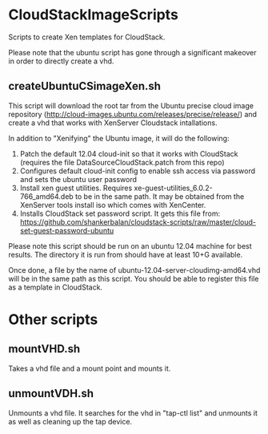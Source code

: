 CloudStackImageScripts
======================

Scripts to create Xen templates for CloudStack.

Please note that the ubuntu script has gone through a significant makeover in order to directly create a vhd.

createUbuntuCSimageXen.sh
-------------------------
This script will download the root tar from the Ubuntu precise cloud image repository (http://cloud-images.ubuntu.com/releases/precise/release/) and create a vhd that works with XenServer Cloudstack intallations.  

In addition to "Xenifying" the Ubuntu image, it will do the following:

1. Patch the default 12.04 cloud-init so that it works with CloudStack (requires the file DataSourceCloudStack.patch from this repo)
2. Configures default cloud-init config to enable ssh access via password and sets the ubuntu user password
3. Install xen guest utilities.  Requires xe-guest-utilities_6.0.2-766_amd64.deb to be in the same path.  It may be obtained from the XenServer tools install iso which comes with XenCenter.
4. Installs CloudStack set password script.  It gets this file from: https://github.com/shankerbalan/cloudstack-scripts/raw/master/cloud-set-guest-password-ubuntu

Please note this script should be run on an ubuntu 12.04 machine for best results.  The directory it is run from should have at least 10+G available.

Once done, a file by the name of ubuntu-12.04-server-cloudimg-amd64.vhd will be in the same path as this script.  You should be able to register this file as a template in CloudStack.

Other scripts
=============

mountVHD.sh
-----------
Takes a vhd file and a mount point and mounts it.

unmountVDH.sh
-------------
Unmounts a vhd file.  It searches for the vhd in "tap-ctl list" and unmounts it as well as cleaning up the tap device.

